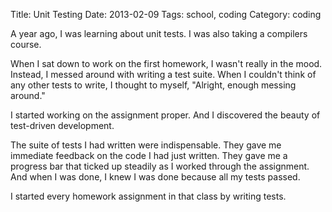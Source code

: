 Title: Unit Testing
Date: 2013-02-09
Tags: school, coding
Category: coding

A year ago, I was learning about unit tests. I was also taking a compilers
course.

When I sat down to work on the first homework, I wasn't really in the mood.
Instead, I messed around with writing a test suite. When I couldn't think of
any other tests to write, I thought to myself, "Alright, enough messing
around."

I started working on the assignment proper. And I discovered the beauty of
test-driven development.

The suite of tests I had written were indispensable. They gave me immediate
feedback on the code I had just written. They gave me a progress bar that
ticked up steadily as I worked through the assignment. And when I was done,
I knew I was done because all my tests passed.

I started every homework assignment in that class by writing tests.
